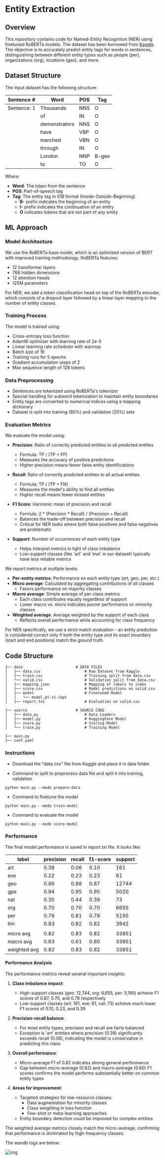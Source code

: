 # Entity Extraction

## Overview

This repository contains code for Named-Entity Recognition (NER) using finetuned RoBERTa models. The dataset has been borrowed from [Kaggle](https://www.kaggle.com/datasets/namanj27/ner-dataset). The objective is to accurately predict entity tags for words in sentences, distinguishing between different entity types such as people (per), organizations (org), locations (geo), and more.

## Dataset Structure

The input dataset has the following structure:

|Sentence # |Word         |POS|Tag  |
|-----------|-------------|---|-----|
|Sentence: 1|Thousands    |NNS|O    |
|           |of           |IN |O    |
|           |demonstrators|NNS|O    |
|           |have         |VBP|O    |
|           |marched      |VBN|O    |
|           |through      |IN |O    |
|           |London       |NNP|B-geo|
|           |to           |TO |O    |

Where:
- **Word**: The token from the sentence
- **POS**: Part-of-speech tag
- **Tag**: The entity tag in IOB format (Inside-Outside-Beginning)
  - **B-** prefix indicates the beginning of an entity
  - **I-** prefix indicates the continuation of an entity
  - **O** indicates tokens that are not part of any entity

## ML Approach

### Model Architecture
We use the RoBERTa base model, which is an optimized version of BERT with improved training methodology. RoBERTa features:
- 12 transformer layers
- 768 hidden dimensions
- 12 attention heads
- 125M parameters

For NER, we add a token classification head on top of the RoBERTa encoder, which consists of a dropout layer followed by a linear layer mapping to the number of entity classes.

### Training Process
The model is trained using:
- Cross-entropy loss function
- AdamW optimizer with learning rate of 2e-5
- Linear learning rate scheduler with warmup
- Batch size of 16
- Training runs for 5 epochs
- Gradient accumulation steps of 2
- Max sequence length of 128 tokens

### Data Preprocessing
- Sentences are tokenized using RoBERTa's tokenizer
- Special handling for subword tokenization to maintain entity boundaries
- Entity tags are converted to numerical indices using a mapping dictionary
- Dataset is split into training (80%) and validation (20%) sets

### Evaluation Metrics
We evaluate the model using:
- **Precision**: Ratio of correctly predicted entities to all predicted entities
  - Formula: TP / (TP + FP)
  - Measures the accuracy of positive predictions
  - Higher precision means fewer false entity identifications
  
- **Recall**: Ratio of correctly predicted entities to all actual entities
  - Formula: TP / (TP + FN)
  - Measures the model's ability to find all entities
  - Higher recall means fewer missed entities
  
- **F1 Score**: Harmonic mean of precision and recall
  - Formula: 2 * (Precision * Recall) / (Precision + Recall)
  - Balances the trade-off between precision and recall
  - Critical for NER tasks where both false positives and false negatives are problematic
  
- **Support**: Number of occurrences of each entity type
  - Helps interpret metrics in light of class imbalance
  - Low-support classes (like 'art' and 'eve' in our dataset) typically have less reliable metrics

We report metrics at multiple levels:
- **Per-entity metrics**: Performance on each entity type (art, geo, per, etc.)
- **Micro average**: Calculated by aggregating contributions of all classes
  - Favors performance on majority classes
- **Macro average**: Simple average of per-class metrics
  - Each class contributes equally regardless of support
  - Lower macro vs. micro indicates poorer performance on minority classes
- **Weighted average**: Average weighted by the support of each class
  - Reflects overall performance while accounting for class frequency

For NER specifically, we use a strict match evaluation - an entity prediction is considered correct only if both the entity type and its exact boundary (start and end positions) match the ground truth.

## Code Structure

```
├── data                        # DATA FILES
│   ├── data.csv                    # Raw Dataset from Kaggle 
│   ├── train.csv                   # Training split from data.csv
│   └── valid.csv                   # Validation split from data.csv
│   ├── mapping.json                # Mapping of labels to index
│   ├── score.csv                   # Model predictions on valid.csv
│   ├── model                       # Finetuned Model
│   │   └── model.pt-v1.ckpt
│   ├── report.txt                  # Evaluation on valid.csv

├── source                      # SOURCE CODE
│   ├── data.py                     # Data Loaders
│   ├── model.py                    # HuggingFace Model
│   ├── score.py                    # Scoring Model
│   └── train.py                    # Training Model

├── main.py                     
├── conf.yaml                   

```

### Instructions

- Download the "data.csv" file from Kaggle and place it in data folder. 

- Command to split to preprocess data file and split it into training, validation

```shell
python main.py --mode prepare-data
```

- Command to finetune the model

```shell
python main.py --mode train-model
```

- Command to evaluate the model
```shell
python main.py --mode score-model
```


### Performance

The final model performance is saved in report.txt file. It looks like:

|label |precision| recall |f1-score|support|
|------|---------|--------|--------|------ |
|art          |0.38  |0.06    |0.10   |161    |      
|eve          |0.22  |0.23    |0.23   |61     |      
|geo          |0.86  |0.88    |0.87   |12744  |      
|gpe          |0.94  |0.95    |0.95   |5020   |      
|nat          |0.35  |0.44    |0.39   |73     |      
|org          |0.70  |0.70    |0.70   |6655   |      
|per          |0.76  |0.81    |0.78   |5195   |      
|tim          |0.83  |0.82    |0.82   |3942   |
|             |      |        |       |       |
|micro avg    |0.82  |0.83    |0.82   |33851  |
|macro avg    |0.63    |0.61   |0.60  |33851  |
|weighted avg |0.82  |0.83    |0.82   |33851  |  

#### Performance Analysis

The performance metrics reveal several important insights:

1. **Class imbalance impact**: 
   - High-support classes (geo: 12,744, org: 6,655, per: 5,195) achieve F1 scores of 0.87, 0.70, and 0.78 respectively
   - Low-support classes (art: 161, eve: 61, nat: 73) achieve much lower F1 scores of 0.10, 0.23, and 0.39

2. **Precision-recall balance**:
   - For most entity types, precision and recall are fairly balanced
   - Exception is 'art' entities where precision (0.38) significantly exceeds recall (0.06), indicating the model is conservative in predicting this class

3. **Overall performance**:
   - Micro-average F1 of 0.82 indicates strong general performance
   - Gap between micro-average (0.82) and macro-average (0.60) F1 scores confirms the model performs substantially better on common entity types

4. **Areas for improvement**:
   - Targeted strategies for low-resource classes:
     - Data augmentation for minority classes
     - Class weighting in loss function
     - Few-shot or meta-learning approaches
   - Entity boundary detection could be improved for complex entities

The weighted average metrics closely match the micro-average, confirming that performance is dominated by high-frequency classes.

The wandb logs are below:

![img](data/log.png)



